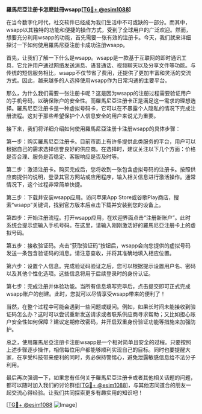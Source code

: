 **羅馬尼亞注册卡怎麽註冊wsapp[[TG💪+ @esim1088](https://t.me/s/esim1088)]**

在当今数字化时代，社交软件已经成为我们生活中不可或缺的一部分。而其中，wsapp以其独特的功能和便捷的操作方式，受到了全球用户的广泛欢迎。然而，想要充分利用wsapp的功能，首先需要一张有效的注册卡。今天，我们就来详细探讨一下如何使用羅馬尼亞注册卡成功注册wsapp。

首先，让我们了解一下什么是wsapp。wsapp是一款基于互联网的即时通讯工具，它允许用户通过网络发送消息、语音通话、视频聊天以及分享文件等功能。与传统的短信服务相比，wsapp不仅节省了费用，还提供了更加丰富和灵活的交流方式。因此，越来越多的人选择使用wsapp作为日常沟通的主要平台。

那么，为什么我们需要一张注册卡呢？这是因为wsapp的注册过程需要验证用户的手机号码，以确保账户的安全性。而羅馬尼亞注册卡正是满足这一需求的理想选择。羅馬尼亞注册卡是一种虚拟号码卡，它可以在不暴露个人隐私的情况下完成注册流程。这对于那些希望保护个人信息安全的用户来说尤为重要。

接下来，我们将详细介绍如何使用羅馬尼亞注册卡注册wsapp的具体步骤：

第一步：购买羅馬尼亞注册卡。目前市面上有许多提供此类服务的平台，用户可以根据自己的需求选择信誉良好的供应商。在选择时，建议关注以下几个方面：价格是否合理、服务是否稳定、客服响应是否及时等。

第二步：激活注册卡。购买完成后，您将收到一张包含虚拟号码的注册卡。按照供应商提供的说明，登录其官方网站或应用程序，输入相关信息进行激活操作。通常情况下，这个过程非常简单快捷。

第三步：下载并安装wsapp应用。访问苹果App Store或谷歌Play商店，搜索“wsapp”关键词，找到官方版本后点击下载并安装到您的设备上。

第四步：开始注册流程。打开wsapp应用，在欢迎界面点击“注册新账户”。此时系统会提示您输入手机号码。在这里，请输入刚刚激活好的羅馬尼亞注册卡上的虚拟号码。

第五步：接收验证码。点击“获取验证码”按钮后，wsapp会向您提供的虚拟号码发送一条包含验证码的消息。请注意查收，并将其准确地填入相应位置。

第六步：设置个人信息。完成验证码验证之后，您可以根据提示设置用户名、密码以及其他个性化选项。这些信息将用于后续登录时的身份认证。

第七步：完成注册并体验功能。当所有信息填写完毕后，点击提交即可正式完成wsapp账户的创建。此时，您就可以尽情享受wsapp带来的便利了！

当然，在整个过程中可能会遇到一些问题或疑问。例如，如果长时间未能接收到验证码怎么办？这时可以尝试重新发送请求或者联系供应商寻求帮助；又比如担心账户安全性如何保障？建议定期修改密码，并开启双重身份验证功能等措施来加强防护。

总之，使用羅馬尼亞注册卡注册wsapp是一个相对简单且安全的过程。只要按照上述步骤逐步操作，相信每位用户都能够顺利实现自己的目标。同时也要提醒大家，在享受科技带来便利的同时，务必保持警惕心，避免泄露敏感信息给不法分子利用。

最后再次强调一下，如果您有任何关于羅馬尼亞注册卡或者其他相关话题的问题，都可以随时加入我们的讨论群组[[TG💪+ @esim1088](https://t.me/s/esim1088)]，与其他志同道合的朋友一起交流心得经验。让我们共同探索更多有趣实用的知识吧！

[[TG💪+ @esim1088](https://t.me/s/esim1088) ![Image](https://i.postimg.cc/4NQfJmqS/Snipaste-2025-05-13-00-14-12.png)]